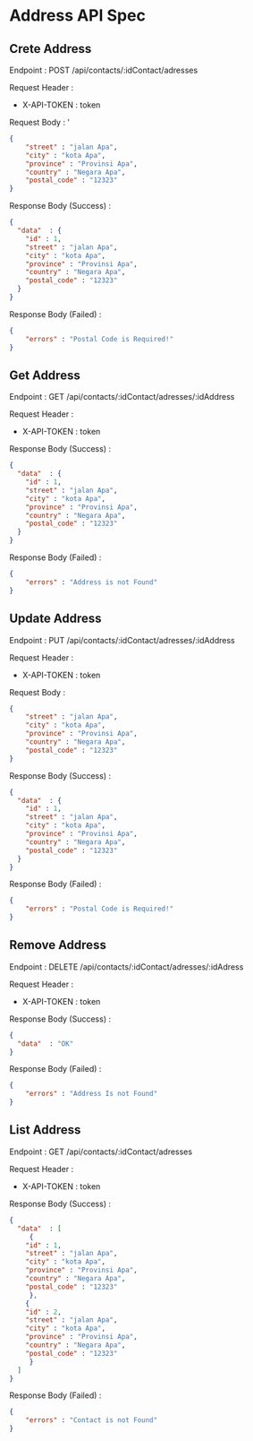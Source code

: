 # Address API Spec

## Crete Address

Endpoint : POST /api/contacts/:idContact/adresses

Request Header : 
- X-API-TOKEN : token

Request Body : '

```json
{
    "street" : "jalan Apa",
    "city" : "kota Apa",
    "province" : "Provinsi Apa",
    "country" : "Negara Apa",
    "postal_code" : "12323"
}
```

Response Body (Success) :

```json
{
  "data"  : {
    "id" : 1,
    "street" : "jalan Apa",
    "city" : "kota Apa",
    "province" : "Provinsi Apa",
    "country" : "Negara Apa",
    "postal_code" : "12323"
  }
}

```

Response Body (Failed) : 

```json
{
    "errors" : "Postal Code is Required!"
}
```

## Get Address

Endpoint : GET /api/contacts/:idContact/adresses/:idAddress

Request Header : 
- X-API-TOKEN : token

Response Body (Success) :

```json
{
  "data"  : {
    "id" : 1,
    "street" : "jalan Apa",
    "city" : "kota Apa",
    "province" : "Provinsi Apa",
    "country" : "Negara Apa",
    "postal_code" : "12323"
  }
}

```

Response Body (Failed) : 

```json
{
    "errors" : "Address is not Found"
}
```

## Update Address

Endpoint : PUT /api/contacts/:idContact/adresses/:idAddress

Request Header : 
- X-API-TOKEN : token

Request Body : 

```json
{
    "street" : "jalan Apa",
    "city" : "kota Apa",
    "province" : "Provinsi Apa",
    "country" : "Negara Apa",
    "postal_code" : "12323"
}
```

Response Body (Success) :

```json
{
  "data"  : {
    "id" : 1,
    "street" : "jalan Apa",
    "city" : "kota Apa",
    "province" : "Provinsi Apa",
    "country" : "Negara Apa",
    "postal_code" : "12323"
  }
}

```

Response Body (Failed) : 

```json
{
    "errors" : "Postal Code is Required!"
}
```

## Remove Address

Endpoint : DELETE /api/contacts/:idContact/adresses/:idAdress

Request Header : 
- X-API-TOKEN : token


Response Body (Success) :

```json
{
  "data"  : "OK"
}

```

Response Body (Failed) : 

```json
{
    "errors" : "Address Is not Found"
}
```

## List Address

Endpoint : GET /api/contacts/:idContact/adresses

Request Header : 
- X-API-TOKEN : token

Response Body (Success) :

```json
{
  "data"  : [
     {
    "id" : 1,
    "street" : "jalan Apa",
    "city" : "kota Apa",
    "province" : "Provinsi Apa",
    "country" : "Negara Apa",
    "postal_code" : "12323"
     },
    {
    "id" : 2,
    "street" : "jalan Apa",
    "city" : "kota Apa",
    "province" : "Provinsi Apa",
    "country" : "Negara Apa",
    "postal_code" : "12323"
     }
  ]
}

```

Response Body (Failed) : 

```json
{
    "errors" : "Contact is not Found"
}
```